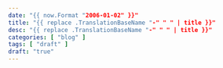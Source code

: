 ```yaml
---
date: "{{ now.Format "2006-01-02" }}"
title: "{{ replace .TranslationBaseName "-" " " | title }}"
desc: "{{ replace .TranslationBaseName "-" " " | title }}"
categories: [ "blog" ]
tags: [ "draft" ]
draft: "true"
---
```

